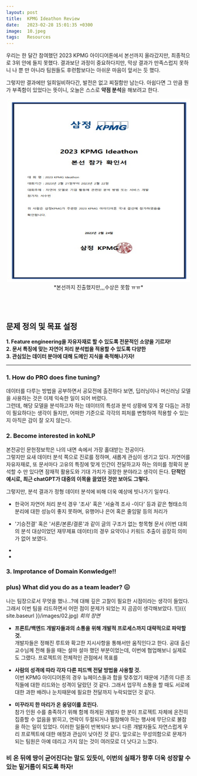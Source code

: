 ```yaml
---
layout: post
title:  KPMG Ideathon Review 
date:   2023-02-28 15:01:35 +0300
image:  10.jpeg
tags:   Resources
---
```


우리는 한 달간 참여했던 2023 KPMG 아이디어톤에서 본선까지 올라갔지만, 최종적으로 3위 안에 들지 못했다. 결과보단 과정이 중요하다지만, 막상 결과가 만족스럽지 못하니 나 뿐 만 아니라 팀원들도 후련함보다는 아쉬운 마음이 앞서는 듯 했다. 

그렇지만 결과에만 일희일비하다간, 발전은 없고 찌질함만 남는다. 
아쉽다면 그 만큼 뭔가 부족함이 있었다는 뜻이니, 오늘은 스스로 **약점 분석**을 해보려고 한다. 

<center><img src="/images/021.jpg" width="500" height="500"></center>
<center>*본선까지 진출했지만,,,수상은 못함 ㅠㅠ*</center>
<br/>  
<br/>  
<br/>    

## 문제 정의 및 목표 설정 
**1. Feature engineering을 자유자재로 할 수 있도록 전문적인 소양을 기르자!**  
**2. 문서 특징에 맞는 자연어 처리 분석법을 적용할 수 있도록 다양한**  
**3. 관심있는 데이터 분야에 대해 도메인 지식을 축적해나가자!**

--- 

### 1. How do PRO does fine tuning?

데이터를 다루는 방법을 공부하면서 공모전에 출전하다 보면, 딥러닝이나 머신러닝 모델을 사용하는 것은 이제 익숙한 일이 되어 버렸다.   
그런데, 해당 모델을 분석하고자 하는 데이터의 특성과 분석 상황에 맞게 잘 다듬는 과정이 필요하다는 생각이 들지만, 어떠한 기준으로 각각의 피처를 변형하여 적용할 수 있는 지 아직은 감이 잘 오지 않는다. 


### 2. Become interested in koNLP

본전공인 문헌정보학은 나의 내면 속에서 가장 홀대받는 전공이다.  
그렇지만 요새 데이터 분석 쪽으로 진로를 정하며, 새롭게 관심이 생기고 있다. 자연어를 자유자재로, 또 문서마다 고유의 특징에 맞게 인간이 전달하고자 하는 의미를 정확히 분석할 수 만 있다면 잠재적 활용도와 기대 가치가 굉장한 분야라고 생각이 든다. **단적인 예시로, 최근 chatGPT가 대중의 이목을 끌었던 것만 보아도 그렇다.**   
  
그렇지만, 분석 결과가 정형 데이터 분석에 비해 더욱 예상에 빗나가기 일쑤다.  

* 한국어 자연어 처리 분석 경우 '조사' 혹은 '서술격 조사 -이다' 등과 같은 형태소의 분리에 대한 성능이 좋지 못하며, 유행어나 은어 혹은 줄임말 등의 처리가 
  
* '기승전결' 혹은 '서론/본론/결론'과 같이 글의 구조가 없는 항목형 문서 (이번 대회의 분석 대상이었던 재무제표 데이터)의 경우 요약이나 키워드 추출이 굉장히 의미가 없어 보였다. 
  
* 
  
* 
  
### 3. Improtance of Domain Konwledge!!


### plus) What did you do as a team leader? 😖

나는 팀장으로서 무엇을 했나...?에 대해 깊은 고찰이 필요한 시점이라는 생각이 들었다.  
그래서 이번 팀을 리드하면서 어떤 점이 문제가 되었는 지 곰곰이 생각해보았다. 
![]({{ site.baseurl }}/images/02.jpg)
*회의 장면*

* **프론트/백엔드 개발자들과의 소통을 위해 개발적 프로세스까지 대략적으로 파악할 것.**  
개발자들은 정해진 루트와 확고한 지시사항을 통해서만 움직인다고 한다. 공대 출신 교수님께 전해 들을 때는 설마 설마 했던 부분이었는데, 이번에 협업해보니 실제로도 그랬다. 프로젝트의 전체적인 관점에서 목표를 

* **사람의 성격에 따라 각자 다른 피드백 전달 방법을 사용할 것.**  
이번 KPMG 아이디어톤의 경우 뉴페이스들과 합을 맞추었기 때문에 기존의 다른 조직들에 대한 리드와는 성격이 달랐던 것 같다. 그래서 업무적 소통을 할 때도 서로에 대한 과한 배려나 눈치때문에 필요한 전달까지 누락되었던 것 같다. 

* **미꾸라지 한 마리가 온 웅덩이를 흐린다.**  
참가 인원 수를 충족하기 위해 함께 하게된 개발자 한 분이 프로젝트 자체에 온전히 집중할 수 없음을 밝히고, 연락이 두절되거나 필참해야 하는 행사에 무단으로 불참을 하는 일이 있었다. 이러한 일들이 반복되다 보니 다른 개발자들도 자연스럽게 우리 프로젝트에 대한 애정과 관심이 낮아진 것 같다. 앞으로는 무성의함으로 문제가 되는 팀원은 아예 데리고 가지 않는 것이 여러모로 더 낫다고 느꼈다. 

### 비 온 뒤에 땅이 굳어진다는 말도 있듯이, 이번의 실패가 향후 더욱 성장할 수 있는 밑거름이 되도록 하자! 